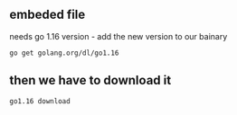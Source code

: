 ## embeded file
needs go 1.16 version - add the new version to our bainary
```
go get golang.org/dl/go1.16
```
## then we have to download it
```
go1.16 download
```